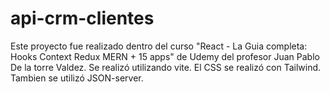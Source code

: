 # api-crm-clientes
Este proyecto fue realizado dentro del curso "React - La Guia completa: Hooks Context Redux MERN + 15 apps" de Udemy del profesor Juan Pablo De la torre Valdez. Se realizó utilizando vite. El CSS se realizó con Tailwind. Tambien se utilizó JSON-server.
